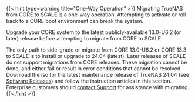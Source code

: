 &NewLine;

{{< hint type=warning title="One-Way Operation" >}}
Migrating TrueNAS from CORE to SCALE is a one-way operation.
Attempting to activate or roll back to a CORE boot environment can break the system.

Upgrade your CORE system to the latest publicly-available 13.0-U6.2 (or later) release before attempting to migrate from CORE to SCALE.

The only path to side-grade or migrate from CORE 13.0-U6.2 or CORE 13.3 to SCALE is to install or upgrade to 24.04 (latest).
Later releases of SCALE do not support migrations from CORE releases. These migration cannot be done, and either fail or result in error conditions that cannot be resolved.
Download the <file>iso</file> for the latest maintenance release of TrueNAS 24.04 (see [Software Releases](https://www.truenas.com/docs/softwarereleases/)) and follow the instruction articles in this section.
Enterprise customers should [contact Support](https://www.truenas.com/docs/scale/gettingstarted/migrate/migratecorehatoscaleha/) for assistance with migrating.
{{< /hint >}}
